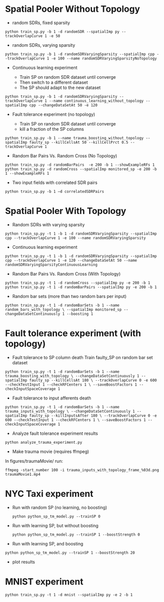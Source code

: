 # Spatial Pooler Without Topology
* random SDRs, fixed sparsity

`python train_sp.py -b 1 -d randomSDR --spatialImp py --trackOverlapCurve 1 -e 50`

* random SDRs, varying sparsity

`python train_sp.py -b 1 -d randomSDRVaryingSparsity --spatialImp cpp --trackOverlapCurve 1 -e 100 --name randomSDRVaryingSparsityNoTopology`
 
* Continuous learning experiment

	* Train SP on random SDR dataset until converge
	* Then switch to a different dataset
	* The SP should adapt to the new dataset

`python train_sp.py -b 1 -d randomSDRVaryingSparsity --trackOverlapCurve 1 --name continuous_learning_without_topology --spatialImp cpp --changeDataSetAt 50 -e 120` 

* Fault tolerance experiment (no topology)

	* Train SP on random SDR dataset until converge
	* kill a fraction of the SP columns

`python train_sp.py -b 1 --name trauma_boosting_without_topology --spatialImp faulty_sp --killCellsAt 50 --killCellPrct 0.5 --trackOverlapCurve 1`

* Random Bar Pairs Vs. Random Cross (No Topology)

`python train_sp.py -d randomBarPairs  -e 200 -b 1 --showExampleRFs 1`
`python train_sp.py -d randomCross --spatialImp monitored_sp -e 200 -b 1 --showExampleRFs 1`

* Two input fields with correlated SDR pairs

`python train_sp.py -b 1 –d correlatedSDRPairs`

# Spatial Pooler With Topology

* Random SDRs with varying sparsity

`python train_sp.py -t 1 -b 1 -d randomSDRVaryingSparsity --spatialImp cpp --trackOverlapCurve 1 -e 100 --name randomSDRVaryingSparsity`

* Continuous learning experiment

`python train_sp.py -t 1 -b 1 -d randomSDRVaryingSparsity --spatialImp cpp --trackOverlapCurve 1 -e 120 --changeDataSetAt 50 --name randomSDRVaryingSparsityContinuousLearning `

* Random Bar Pairs Vs. Random Cross (With Topology)

`python train_sp.py -t 1 -d randomCross --spatialImp py -e 200 -b 1`
`python train_sp.py -t 1 -d randomBarPairs --spatialImp py -e 200 -b 1`

* Random bar sets (more than two random bars per input)

`python train_sp.py -t 1 -d randomBarSets -b 1 --name random_bars_with_topology \
--spatialImp monitored_sp --changeDataSetContinuously 1 --boosting 1`

# Fault tolerance experiment (with topology)

* Fault tolerance to SP column death 
Train faulty_SP on random bar set dataset

`python train_sp.py -t 1 -d randomBarSets -b 1 --name trauma_boosting_with_topology \
--changeDataSetContinuously 1 --spatialImp faulty_sp --killCellsAt 180 \
--trackOverlapCurve 0 -e 600 --checkTestInput 1 --checkRFCenters 1 \
--saveBoostFactors 1 --checkInputSpaceCoverage 1`

* Fault tolerance to input afferents death

`python train_sp.py -t 1 -d randomBarSets -b 1 --name trauma_inputs_with_topology \
--changeDataSetContinuously 1 --spatialImp faulty_sp --killInputsAfter 180 \
--trackOverlapCurve 0 -e 600 --checkTestInput 1 --checkRFCenters 1 \
--saveBoostFactors 1 --checkInputSpaceCoverage 1`

* Analyze fault tolerance experiment results

`python analyze_trauma_experiment.py`

* Make trauma movie (requires ffmpeg)

 In figures/traumaMovie/ run:

`ffmpeg -start_number 100 -i trauma_inputs_with_topology_frame_%03d.png traumaMovie1.mp4`

# NYC Taxi experiment
* Run with random SP (no learning, no boosting)

	`python python_sp_tm_model.py --trainSP 0`
* Run with learning SP, but without boosting
 
	`python python_sp_tm_model.py --trainSP 1 --boostStrength 0`
* Run with learning SP, and boosting
 
`python python_sp_tm_model.py --trainSP 1 --boostStrength 20`
* plot results

# MNIST experiment
`python train_sp.py -t 1 -d mnist --spatialImp py -e 2 -b 1`